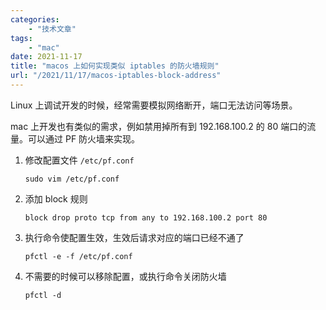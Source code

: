 ```yaml
---
categories:
    - "技术文章"
tags:
    - "mac"
date: 2021-11-17
title: "macos 上如何实现类似 iptables 的防火墙规则"
url: "/2021/11/17/macos-iptables-block-address"
---
```


Linux 上调试开发的时候，经常需要模拟网络断开，端口无法访问等场景。

mac 上开发也有类似的需求，例如禁用掉所有到 192.168.100.2 的 80 端口的流量。可以通过 PF 防火墙来实现。

<!--more-->

1. 修改配置文件 `/etc/pf.conf`

    ```
    sudo vim /etc/pf.conf
    ```

2. 添加 block 规则

    ```
    block drop proto tcp from any to 192.168.100.2 port 80
    ```
    
3. 执行命令使配置生效，生效后请求对应的端口已经不通了

    ```
    pfctl -e -f /etc/pf.conf
    ```
    
4. 不需要的时候可以移除配置，或执行命令关闭防火墙

    ```
    pfctl -d
    ```
